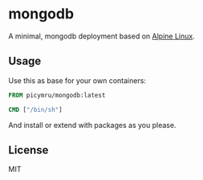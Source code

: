 # mongodb

A minimal, mongodb deployment based on [Alpine Linux](http://alpinelinux.org/).

## Usage

Use this as base for your own containers:

```dockerfile
FROM picymru/mongodb:latest

CMD ["/bin/sh"]
```

And install or extend with packages as you please.

## License

MIT